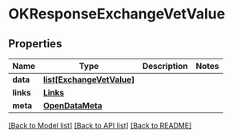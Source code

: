 # OKResponseExchangeVetValue

## Properties
Name | Type | Description | Notes
------------ | ------------- | ------------- | -------------
**data** | [**list[ExchangeVetValue]**](ExchangeVetValue.md) |  | 
**links** | [**Links**](Links.md) |  | 
**meta** | [**OpenDataMeta**](OpenDataMeta.md) |  | 

[[Back to Model list]](../README.md#documentation-for-models) [[Back to API list]](../README.md#documentation-for-api-endpoints) [[Back to README]](../README.md)

